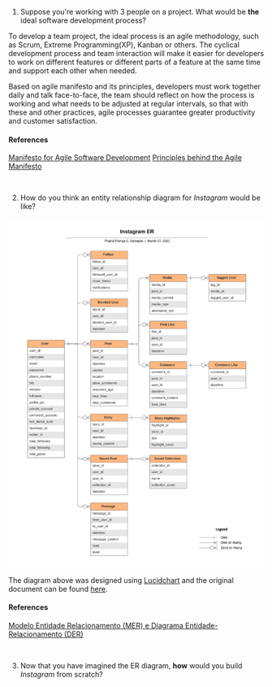 1. Suppose you're working with 3 people on a project. What would be **the** ideal software development process?

To develop a team project, the ideal process is an agile methodology, such as Scrum, Extreme Programming(XP), Kanban or others. The cyclical development process and team interaction will make it easier for developers to work on different features or different parts of a feature at the same time and support each other when needed.
<p>Based on agile manifesto and its principles, developers must work together daily and talk face-to-face, the team should reflect on how the process is working and what needs to be adjusted at regular intervals, so that with these and other practices, agile processes guarantee greater productivity and customer satisfaction.

#### References
[Manifesto for Agile Software Development](https://agilemanifesto.org/iso/en/manifesto.html)
[Principles behind the Agile Manifesto](https://agilemanifesto.org/iso/en/principles.html)

<br/>

2. How do you think an entity relationship diagram for _Instagram_ would be like?

![Diagram of Instagram entity relationship](instagram_er.png)

The diagram above was designed using [Lucidchart](http://lucidchart.com/) and the original document can be found [here](https://lucid.app/documents/view/220ba433-6904-49f6-a50a-ad59814dd3bb).

#### References
[Modelo Entidade Relacionamento (MER) e Diagrama Entidade-Relacionamento (DER)](https://www.devmedia.com.br/modelo-entidade-relacionamento-mer-e-diagrama-entidade-relacionamento-der/14332)

<br/>

3. Now that you have imagined the ER diagram, **how** would you build _Instagram_ from scratch?

